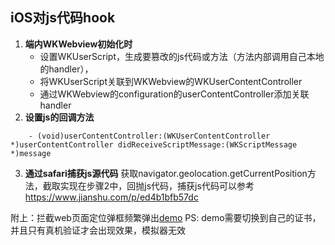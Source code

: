 ## iOS对js代码hook 
1. **端内WKWebview初始化时**
    - 设置WKUserScript，生成要篡改的js代码或方法（方法内部调用自己本地的handler），
    - 将WKUserScript关联到WKWebview的WKUserContentController
    - 通过WKWebview的configuration的userContentController添加关联handler
2. **设置js的回调方法**
```
    - (void)userContentController:(WKUserContentController *)userContentController didReceiveScriptMessage:(WKScriptMessage *)message
```
3. **通过safari捕获js源代码**
    获取navigator.geolocation.getCurrentPosition方法，截取实现在步骤2中，回抛js代码，捕获js代码可以参考<https://www.jianshu.com/p/ed4b1bfb57dc>
    
附上：拦截web页面定位弹框频繁弹出[demo]()
PS: demo需要切换到自己的证书，并且只有真机验证才会出现效果，模拟器无效
